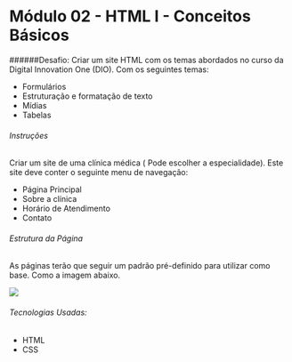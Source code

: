 # Módulo 02 - HTML I - Conceitos Básicos

######Desafio: 
Criar um site HTML com os temas abordados no curso da Digital Innovation One (DIO). Com os seguintes temas:
* Formulários
* Estruturação e formatação de texto
* Mídias
* Tabelas

###### Instruções
Criar um site de uma clínica médica ( Pode escolher a especialidade). Este site deve conter o seguinte menu de navegação:
* Página Principal
* Sobre a clínica
* Horário de Atendimento
* Contato

###### Estrutura da Página
As páginas terão que seguir um padrão pré-definido para utilizar como base. Como a imagem abaixo.

![](https://camo.githubusercontent.com/ab1d6fec5ee4d910ad3624a3a11e96cdefb7da74dbebb089f7899b4e0a4d38d7/68747470733a2f2f692e737461636b2e696d6775722e636f6d2f396a4936662e676966)

###### Tecnologias Usadas:
* HTML
* CSS

